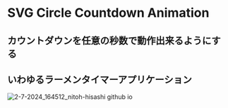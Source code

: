 # SVG Circle Countdown Animation
## カウントダウンを任意の秒数で動作出来るようにする
## いわゆるラーメンタイマーアプリケーション
![2-7-2024_164512_nitoh-hisashi github io](https://github.com/NITOH-Hisashi/SVG-Countdown-Animation/assets/97216430/98931f0d-6af8-4bf2-893e-32c9f781560b)
